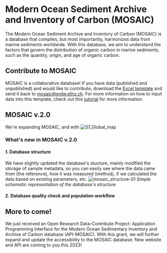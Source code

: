 # Modern Ocean Sediment Archive and Inventory of Carbon (MOSAIC)

The Modern Ocean Sediment Archive and Inventory of Carbon (MOSAIC) is a database that compiles, but most importantly, harmonizes data from marine sediments worldwide. With this database, we aim to understand the factors that govern the distribution of organic carbon in marine sediments, such as the quantity, origin, and age of organic carbon.

## Contribute to MOSAIC
MOSAIC is a collaborative database! If you have data (published and unpublished) and would like to contribute, download the [Excel template](https://github.com/sarah-paradis/MOSAIC/raw/main/Excel_templates/MOSAIC_input_excel_file_2022.xlsx) and send it back to mosaic@erdw.ethz.ch.
For more information on how to input data into this template, check out this [tutorial](/tutorial/excel_template_tutorial.md) for more information.

## MOSAIC v.2.0

We're expanding MOSAIC, and with 
![07_Global_map](https://user-images.githubusercontent.com/15121054/222675614-172d31bf-3765-4421-9942-fba32316759b.jpg)

### What's new in MOSAIC v.2.0
#### 1. Database structure
We have slightly updated the database's stucture, mainly modified the storage of sample metadata, so you can easily see where the data came from (the reference), how it was measured (method), if we calculated the data based on existing parameters, etc.
![mosaic_structure-01](https://user-images.githubusercontent.com/15121054/222676833-d4a10ae4-120a-4a9f-9586-7521498e094a.jpg)
<em>Simple schematic representation of the database's structure</em>

#### 2. Database quality check and population workflow



## More to come!
We just received an Open Research Data-Contribute Project: Application Programming Interface for the Modern Ocean Sedimentary Inventory and Archive of Carbon database (API-MOSAIC). With this grant, we will further expand and update the accessibility to the MOSAIC database. New website and API are coming to you this 2023!
